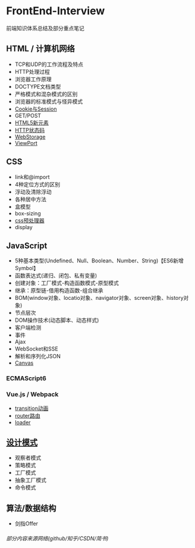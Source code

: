 # FrontEnd-Interview
前端知识体系总结及部分重点笔记

## HTML / 计算机网络
+ TCP和UDP的工作流程及特点
+ HTTP处理过程
+ 浏览器工作原理
+ DOCTYPE文档类型
+ 严格模式和混杂模式的区别
+ 浏览器的标准模式与怪异模式
+ [Cookie与Session](https://github.com/tozlam/FrontEnd-Interview/blob/master/HTML/Cookie.md)
+ GET/POST
+ [HTML5新元素](https://github.com/tozlam/FrontEnd-Interview/blob/master/HTML/H5%E6%96%B0%E5%A2%9E%E5%85%83%E7%B4%A0.md)
+ [HTTP状态码](https://github.com/tozlam/FrontEnd-Interview/blob/master/HTML/HTTP状态码.md)
+ [WebStorage](https://github.com/tozlam/FrontEnd-Interview/blob/master/HTML/webStorage.md)
+ [ViewPort](https://github.com/tozlam/FrontEnd-Interview/blob/master/HTML/viewport.md)


## CSS
- link和@import
- 4种定位方式的区别
- 浮动及清除浮动
- 各种居中方法
- 盒模型
- box-sizing
- [css预处理器](CSS/css预处理器.md)
- display

## JavaScript
+ 5种基本类型(Undefined、Null、Boolean、Number、String)【ES6新增Symbol】
+ 函数表达式(递归、闭包、私有变量)
+ 创建对象：工厂模式-构造函数模式-原型模式
+ 继承：原型链-借用构造函数-组合继承
+ BOM(window对象、locatio对象、navigator对象、screen对象、history对象)
+ 节点层次
+ DOM操作技术(动态脚本、动态样式)
+ 客户端检测
+ 事件
+ Ajax
+ WebSocket和SSE
+ 解析和序列化JSON
+ [Canvas](https://github.com/tozlam/Canvas)

### ECMAScript6

### Vue.js / Webpack
- [transition动画](https://github.com/tozlam/VueDemo/tree/master/transition)
- [router路由](https://github.com/tozlam/VueDemo/tree/master/router)
- [loader](https://github.com/tozlam/VueDemo/tree/master/loader)



## [设计模式](https://github.com/tozlam/DesignPattern)
- 观察者模式
- 策略模式
- 工厂模式
- 抽象工厂模式
- 命令模式

## 算法/数据结构
- 剑指Offer




###### 部分内容来源网络(github/知乎/CSDN/简书)
